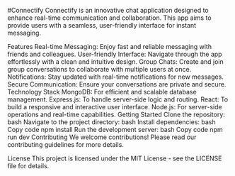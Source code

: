 #Connectify
Connectify is an innovative chat application designed to enhance real-time communication and collaboration. This app aims to provide users with a seamless, user-friendly interface for instant messaging.

Features
Real-time Messaging: Enjoy fast and reliable messaging with friends and colleagues.
User-friendly Interface: Navigate through the app effortlessly with a clean and intuitive design.
Group Chats: Create and join group conversations to collaborate with multiple users at once.
Notifications: Stay updated with real-time notifications for new messages.
Secure Communication: Ensure your conversations are private and secure.
Technology Stack
MongoDB: For efficient and scalable database management.
Express.js: To handle server-side logic and routing.
React: To build a responsive and interactive user interface.
Node.js: For server-side operations and real-time capabilities.
Getting Started
Clone the repository:
bash
Navigate to the project directory:
bash
Install dependencies:
bash
Copy code
npm install
Run the development server:
bash
Copy code
npm run dev
Contributing
We welcome contributions! Please read our contributing guidelines for more details.

License
This project is licensed under the MIT License - see the LICENSE file for details.
